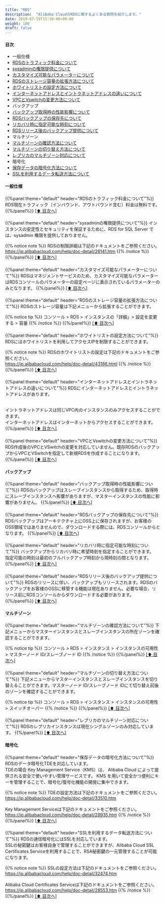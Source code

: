```yaml
---
title: "RDS"
description:  "Alibaba CloudのRDSに関するよくある質問を紹介します。"
date: 2019-07-19T15:30:00+09:00
weight: 100
draft: false
---
```

<h4 id="index">目次</h4>

* 一般仕様
 * [RDSのトラフィック料金について](#RDSのトラフィック料金について)
 * [sysadminの権限提供について](#sysadminの権限提供について)
 * [カスタマイズ可能なパラメーターについて](#カスタマイズ可能なパラメーターについて)
 * [RDSのストレージ容量の拡張方法について](#RDSのストレージ容量の拡張方法について)
 * [ホワイトリストの設定方法について](#ホワイトリストの設定方法について)
 * [インターネットアドレスとイントラネットアドレスの違いについて](#インターネットアドレスとイントラネットアドレスの違いについて)
 * [VPCとVswitchの変更方法について](#VPCとVswitchの変更方法について)
* バックアップ
 * [バックアップ取得時の性能影響について](#バックアップ取得時の性能影響について)
 * [RDSバックアップの保存先について](#RDSバックアップの保存先について)
 * [リカバリ時に指定可能な時刻について](#リカバリ時に指定可能な時刻について)
 * [RDSリリース後のバックアップ提供について](#RDSリリース後のバックアップ提供について)
* マルチゾーン
 * [マルチゾーンの確認方法について](#マルチゾーンの確認方法について)
 * [マルチゾーンの切り替え方法について](#マルチゾーンの切り替え方法について)
 * [レプリカのマルチゾーン対応について](#レプリカのマルチゾーン対応について)
* 暗号化
 * [保存データの暗号化方法について](#保存データの暗号化方法について)
 * [SSLを利用するデータ転送方法について](#SSLを利用するデータ転送方法について)

#### 一般仕様
<h4 id="RDSのトラフィック料金について"></h4>
{{%panel theme="default" header="RDSのトラフィック料金について"%}}
RDS現在トラフィック（インバウンド、アウトバウンド含む）料金は無料です。
{{%/panel%}}
<a href="#index">[⬆ 目次へ]</a>

<h4 id="sysadminの権限提供について"></h4>
{{%panel theme="default" header="sysadminの権限提供について"%}}
インスタンスの安定性とセキュリティを保証するために、RDS for SQL Server では、sysadmin 権限を提供しておりません。

{{% notice note %}}
RDSの制限詳細は下記のドキュメントをご参照ください。<br>
https://jp.alibabacloud.com/help/doc-detail/26141.htm
{{% /notice %}}
{{%/panel%}}
<a href="#index">[⬆ 目次へ]</a>

<h4 id="カスタマイズ可能なパラメーターについて"></h4>
{{%panel theme="default" header="カスタマイズ可能なパラメーターについて"%}}
RDSはマネジメントサービスのため、カスタマイズ可能なパラメーターはRDSコンソールのパラメーターの設定ページに表示されているパラメーターのみとなります。
{{%/panel%}}
<a href="#index">[⬆ 目次へ]</a>

<h4 id="RDSのストレージ容量の拡張方法について"></h4>
{{%panel theme="default" header="RDSのストレージ容量の拡張方法について"%}}
RDSのストレージ容量は下記メニューから拡張することができます。

{{% notice tip %}}
コンソール > RDS > インスタンスの「詳細」> 設定を変更する > 容量
{{% /notice %}}
{{%/panel%}}
<a href="#index">[⬆ 目次へ]</a>

<h4 id="ホワイトリストの設定方法について"></h4>
{{%panel theme="default" header="ホワイトリストの設定方法について"%}}
RDSにはホワイトリストを利用してアクセスIPを制限することができます。

{{% notice note %}}
RDSのホワイトリストの設定は下記のドキュメントをご参照ください。<br>
https://jp.alibabacloud.com/help/doc-detail/43186.html
{{% /notice %}}
{{%/panel%}}
<a href="#index">[⬆ 目次へ]</a>

<h4 id="インターネットアドレスとイントラネットアドレスの違いについて"></h4>
{{%panel theme="default" header="インターネットアドレスとイントラネットアドレスの違いについて"%}}
RDSにインターネットアドレスとイントラネットアドレスがあります。<br><br>

イントラネットアドレスは同じVPC内のインスタンスのみアクセスすることができます。<br>
インターネットアドレスはインターネットからアクセスすることができます。
{{%/panel%}}
<a href="#index">[⬆ 目次へ]</a>

<h4 id="VPCとVswitchの変更方法について"></h4>
{{%panel theme="default" header="VPCとVswitchの変更方法について"%}}
RDS作成後のVPCとVSwitchの変更を対応していません。既存RDSのバックアップからVPCとVSwitchを指定して新規RDSを作成することになります。
{{%/panel%}}
<a href="#index">[⬆ 目次へ]</a>

#### バックアップ
<h4 id="バックアップ取得時の性能影響について"></h4>
{{%panel theme="default" header="バックアップ取得時の性能影響について"%}}
RDSのバックアップはスレーブインスタンスから取得するため、取得時にスレーブインスタンスへ影響がありますが、マスターインスタンスの性能に影響がありません。
{{%/panel%}}
<a href="#index">[⬆ 目次へ]</a>

<h4 id="RDSバックアップの保存先について"></h4>
{{%panel theme="default" header="RDSバックアップの保存先について"%}}
RDSバックアップはアーキテクチャ上にOSS上に保存されますが、お客様のOSS領域ではありませんので、ダウンロードする際には、RDSコンソールからとなります。
{{%/panel%}}
<a href="#index">[⬆ 目次へ]</a>

<h4 id="リカバリ時に指定可能な時刻について"></h4>
{{%panel theme="default" header="リカバリ時に指定可能な時刻について"%}}
バックアップからリカバリ時に希望時刻を指定することができます。<br>
指定可能の時刻は最初のフルバックアップ時刻から現時刻の間となります。
{{%/panel%}}
<a href="#index">[⬆ 目次へ]</a>

<h4 id="RDSリリース後のバックアップ提供について"></h4>
{{%panel theme="default" header="RDSリリース後のバックアップ提供について"%}}
RDSのリリースに伴い、バックアップもリリースされます。RDSのバックアップをお客様のOSSに移管する機能は現在ありません。必要な場合、リリース前にRDSコンソールからダウンロードする必要があります。
{{%/panel%}}
<a href="#index">[⬆ 目次へ]</a>

#### マルチゾーン
<h4 id="マルチゾーンの確認方法について"></h4>
{{%panel theme="default" header="マルチゾーンの確認方法について"%}}
下記メニューからマスターインスタンスとスレーブインスタンスの所在ゾーンを確認することができます。

{{% notice tip %}}
コンソール > RDS > インスタンス > インスタンスの可用性 > マスターノード ID/スレーブノード ID
{{% /notice %}}
{{%/panel%}}
<a href="#index">[⬆ 目次へ]</a>

<h4 id="マルチゾーンの切り替え方法について"></h4>
{{%panel theme="default" header="マルチゾーンの切り替え方法について"%}}
下記メニューからマスターインスタンスとスレーブインスタンスを切り替えることができます。マスターノード ID/スレーブノード IDにて切り替え前後のゾーンを確認することができます。

{{% notice tip %}}
コンソール > RDS > インスタンス > インスタンスの可用性 > スイッチオーバー
{{% /notice %}}
{{%/panel%}}
<a href="#index">[⬆ 目次へ]</a>

<h4 id="レプリカのマルチゾーン対応について"></h4>
{{%panel theme="default" header="レプリカのマルチゾーン対応について"%}}
RDSのレプリカインスタンスは現在シングルゾーンのみ対応しています。
{{%/panel%}}
<a href="#index">[⬆ 目次へ]</a>

#### 暗号化
<h4 id="保存データの暗号化方法について"></h4>
{{%panel theme="default" header="保存データの暗号化方法について"%}}
RDSのデータ暗号化TDEを対応しています。<br>
TDEの場合 Key Management Service（KMS）は、 Alibaba Cloud によって提供される安全で使いやすい管理サービスです。 KMS を用いて安全かつ便利にキーを管理することで、暗号化/復号化機能の開発に集中できます。

{{% notice note %}}
TDEの設定方法は下記のドキュメントをご参照ください。<br>
https://jp.alibabacloud.com/help/doc-detail/33510.htm<br><br>
Key Management Serviceは下記のドキュメントをご参照ください。<br>
https://jp.alibabacloud.com/help/doc-detail/28935.htm
{{% /notice %}}
{{%/panel%}}
<a href="#index">[⬆ 目次へ]</a>

<h4 id="SSLを利用するデータ転送方法について"></h4>
{{%panel theme="default" header="SSLを利用するデータ転送方法について"%}}
RDSの通信暗号化にはSSLを対応しています。<br>
SSLの秘密鍵はお客様自身で管理することができますが、Alibaba Cloud SSL Certificates Serviceを利用することで、RSA秘密鍵の一元管理することが可能になります。

{{% notice note %}}
SSLの設定方法は下記のドキュメントをご参照ください。<br>
https://jp.alibabacloud.com/help/doc-detail/32474.htm<br><br>
Alibaba Cloud Certificates Serviceは下記のドキュメントをご参照ください。<br>
https://jp.alibabacloud.com/help/doc-detail/28553.htm
{{% /notice %}}
{{%/panel%}}
<a href="#index">[⬆ 目次へ]</a>
